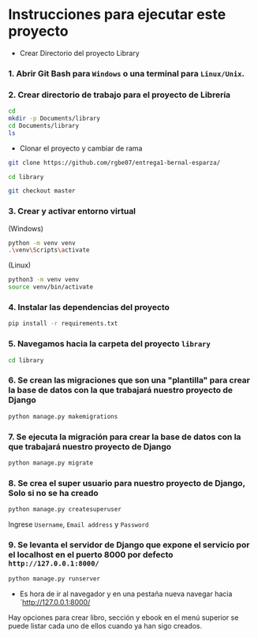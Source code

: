 # Instrucciones para ejecutar este proyecto

- Crear Directorio del proyecto Library

### 1. Abrir Git Bash para `Windows` o una terminal para `Linux/Unix`.

### 2. Crear directorio de trabajo para el proyecto de Librería 
```bash
cd
mkdir -p Documents/library
cd Documents/library
ls 
```

- Clonar el proyecto y cambiar de rama
```bash
git clone https://github.com/rgbe07/entrega1-bernal-esparza/

cd library

git checkout master
```

### 3. Crear y activar entorno virtual
(Windows)
```bash
python -m venv venv
.\venv\Scripts\activate
```

(Linux)
```bash
python3 -m venv venv
source venv/bin/activate
```

### 4. Instalar las dependencias del proyecto
```bash
pip install -r requirements.txt
```

### 5. Navegamos hacia la carpeta del proyecto `library`
```bash
cd library
```

### 6. Se crean las migraciones que son una "plantilla" para crear la base de datos con la que trabajará nuestro proyecto de Django
```bash
python manage.py makemigrations
```

### 7. Se ejecuta la migración para crear la base de datos con la que trabajará nuestro proyecto de Django
```bash
python manage.py migrate
```

### 8. Se crea el super usuario para nuestro proyecto de Django, **Solo si no se ha creado**
```bash
python manage.py createsuperuser
```
Ingrese `Username`, `Email address` y `Password` 

### 9. Se levanta el servidor de Django que expone el servicio por el localhost en el puerto 8000 por defecto `http://127.0.0.1:8000/`
```bash
python manage.py runserver
```

- Es hora de ir al navegador y en una pestaña nueva navegar hacia `http://127.0.0.1:8000/

Hay opciones para crear libro, sección y ebook
en el menú superior se puede listar cada uno de ellos cuando ya han sigo creados.
